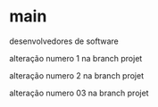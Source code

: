 # main
 desenvolvedores de software


 alteração numero 1 na branch projet

 alteração numero 2 na branch projet

 alteração numero 03 na branch projet 